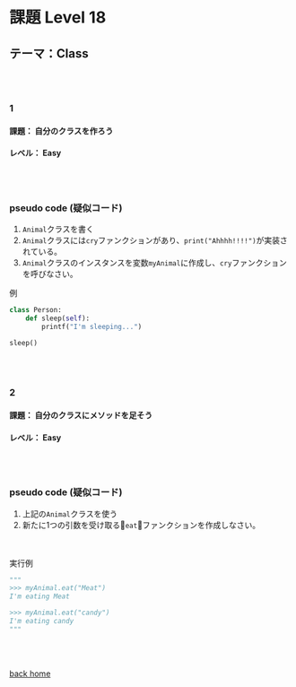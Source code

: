 # 課題  Level 18
## テーマ：Class 

<br></br>
### 1
#### 課題： 自分のクラスを作ろう
#### レベル： Easy 
<br></br>
### pseudo code (疑似コード)
1. `Animal`クラスを書く
2. `Animal`クラスには`cry`ファンクションがあり、`print("Ahhhh!!!!")`が実装されている。
3. `Animal`クラスのインスタンスを変数`myAnimal`に作成し、`cry`ファンクションを呼びなさい。

例
```python
class Person:
    def sleep(self):
        printf("I'm sleeping...")

sleep()
```
<br></br>
### 2
#### 課題： 自分のクラスにメソッドを足そう
#### レベル： Easy 
<br></br>
### pseudo code (疑似コード)
1. 上記の`Animal`クラスを使う
2. 新たに1つの引数を受け取る`eat`ファンクションを作成しなさい。

<br></br>
実行例
```python
"""
>>> myAnimal.eat("Meat") 
I'm eating Meat

>>> myAnimal.eat("candy")
I'm eating candy
"""
```



<br></br>


[back home](https://github.com/Seigakuin/todays_task)